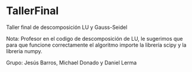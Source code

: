 # TallerFinal
Taller final de descomposición LU y Gauss-Seidel

Nota: Profesor en el codigo de descomposición de LU, le sugerimos que para que funcione correctamente el algoritmo importe la librería scipy y la libreria numpy.

Grupo: Jesús Barros, Michael Donado y Daniel Lerma 
